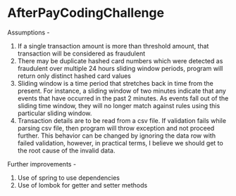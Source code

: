 # AfterPayCodingChallenge

Assumptions - 
1. If a single transaction amount is more than threshold amount, that transaction will be considered as fraudulent
2. There may be duplicate hashed card numbers which were detected as fraudulent over multiple 24 hours sliding window periods, program will return only distinct hashed card values 
3. Sliding window is a time period that stretches back in time from the present. For instance, a sliding window of two minutes indicate that any events that have occurred in the past 2 minutes. As events fall out of the sliding time window, they will no longer match against rules using this particular sliding window.
4. Transaction details are to be read from a csv file. If validation fails while parsing csv file, then program will throw exception and not proceed further. This behavior can be changed by ignoring the data row with failed validation, however, in practical terms, I believe we should get to the root cause of the invalid data.

Further improvements - 

1. Use of spring to use dependencies
2. Use of lombok for getter and setter methods
 